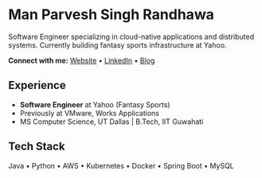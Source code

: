 # Man Parvesh Singh Randhawa

Software Engineer specializing in cloud-native applications and distributed systems. Currently building fantasy sports infrastructure at Yahoo.

**Connect with me:** [Website](https://manparvesh.com/) • [LinkedIn](https://www.linkedin.com/in/manparvesh/) • [Blog](https://blog.manparvesh.com/)

## Experience
- **Software Engineer** at Yahoo (Fantasy Sports)
- Previously at VMware, Works Applications
- MS Computer Science, UT Dallas | B.Tech, IIT Guwahati

## Tech Stack
Java • Python • AWS • Kubernetes • Docker • Spring Boot • MySQL
